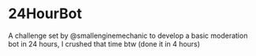 
# 24HourBot

A challenge set by @smallenginemechanic to develop a basic moderation bot in 24 hours, I crushed that time btw (done it in 4 hours)
